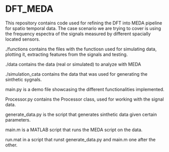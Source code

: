 # DFT_MEDA

This repository contains code used for refining the DFT into MEDA pipeline for spatio temporal data. The case scenario we are trying to cover is using the frequency espectra of the signals measured by different spacially located sensors.

./functions contains the files with the functiosn used for simulating data, plotting it, extracting features from the signals and testing.

./data contains the data (real or simulated) to analyze with MEDA

./simulation_cata contains the data that was used for generating the sinthetic sygnals.

main.py is a demo file showcasing the different functionalities implemented.

Processor.py contains the Processor class, used for working with the signal data.

generate_data.py is the script that generates sinthetic data given certain parameters.

main.m is a MATLAB script that runs the MEDA script on the data.

run.mat in a script that runst generate_data.py and main.m one after the other.

